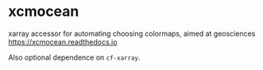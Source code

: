 # xcmocean
xarray accessor for automating choosing colormaps, aimed at geosciences https://xcmocean.readthedocs.io

Also optional dependence on `cf-xarray`.
